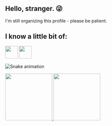 ## Hello, stranger. :stuck_out_tongue_winking_eye:

I'm still organizing this profile - please be patient.


## I know a little bit of:

<img src="https://cdn.jsdelivr.net/gh/devicons/devicon/icons/r/r-original.svg" width="40" height="40"/>   <img src="https://cdn.jsdelivr.net/gh/devicons/devicon/icons/rstudio/rstudio-original.svg" width="40" height="40"/>





![Snake animation](https://github.com/gcgiudicelli/gcgiudicelli/blob/output/github-contribution-grid-snake.svg)

<div>
<a href="https://github.com/gcgiudicelli">
<img height="150em" src="https://github-readme-stats.vercel.app/api/top-langs/?username=gcgiudicelli&layout=compact&langs_count=7&theme=aura"/>
<img height="150em" src="https://github-readme-stats.vercel.app/api?username=gcgiudicelli&show_icons=true&theme=aura&include_all_commits=true&count_private=true"/>
</div>

<!--

HOW TO CREATE A README FILE: https://www.alura.com.br/artigos/como-criar-um-readme-para-seu-perfil-github?gclid=Cj0KCQjwn9CgBhDjARIsAD15h0BftHMQIJNKiofVvJ0JjiBz-AoUIpuG1o4YqX2O5jBF2QII6RQHaUEaAgMsEALw_wcB
GITHUB EMOJIS: https://github.com/hideraldus13/github-emoji

**gcgiudicelli/gcgiudicelli** is a ✨ _special_ ✨ repository because its `README.md` (this file) appears on your GitHub profile.

Here are some ideas to get you started:

- 🔭 I’m currently working on ...
- 🌱 I’m currently learning ...
- 👯 I’m looking to collaborate on ...
- 🤔 I’m looking for help with ...
- 💬 Ask me about ...
- 📫 How to reach me: ...
- 😄 Pronouns: ...
- ⚡ Fun fact: ...
-->
